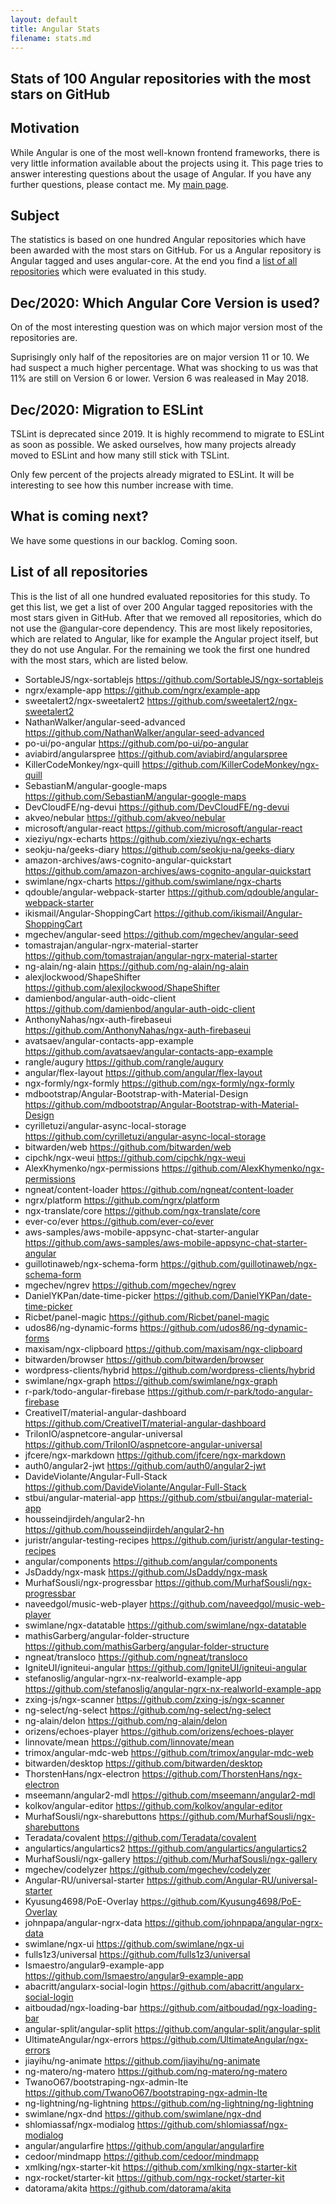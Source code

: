 ```yaml
---
layout: default
title: Angular Stats
filename: stats.md
---
```

## Stats of 100 Angular repositories with the most stars on GitHub

## Motivation
While Angular is one of the most well-known frontend frameworks, there is very little information available about the projects using it. This page tries to answer interesting questions about the usage of Angular. If you have any further questions, please contact me. My [main page](https://patalas.github.io).

## Subject
The statistics is based on one hundred Angular repositories which have been awarded with the most stars on GitHub. For us a Angular repository is Angular tagged and uses angular-core. At the end you find a [list of all repositories](#list-of-all-repositories) which were evaluated in this study. 

## Dec/2020: Which Angular Core Version is used?
On of the most interesting question was on which major version most of the repositories are.
<canvas id="core"></canvas>
<script>
d3.csv('/assets/stats/versions.csv')
  .then(makeChart);

var greenToRedColors = [
"#ff1144",
"#ff5588",
"#ff3366",
"#ff6666",
"#ff8866",
"#ffBB66",
"#33CCFF",
"#3366FF",
"#6633FF",
"#CC33FF"
];

function makeChart(data) {
    var dataLabels = data.map(function(d) {return d.Version});
    var dataValues = data.map(function(d) {return d.Number});
    var colors = data.map(function(d) { return greenToRedColors[d.Version - 3]});
    var chart = new Chart('core', {
        type: 'doughnut',
        data: {
            labels: dataLabels,
            datasets: [
            {
                data: dataValues,
                backgroundColor: colors
            }
            ]
        },
     options: {
    plugins: {
      labels: [
            {
              textMargin: 8,
              render: function (args) {
                return args.value + '%';
              },
              position: 'outside'
            }, 
            {
            render: function (args) {
                return args.label == 5 ? '' : args.label;
              },
            fontColor: ['white', 'white']
            }
      ]              
    }
    }});
};
</script>
Suprisingly only half of the repositories are on major version 11 or 10. We had suspect a much higher percentage. What was shocking to us was that 11% are still on Version 6 or lower. Version 6 was realeased in May 2018.

## Dec/2020: Migration to ESLint
TSLint is deprecated since 2019. It is highly recommend to migrate to ESLint as soon as possible. We asked ourselves, how many projects already moved to ESLint and how many still stick with TSLint.
<div style="padding: 0 5rem"><canvas id="linter"></canvas></div>
<script>
d3.csv('/assets/stats/linter.csv')
  .then(makeChart);

function makeChart(data) {
    var dataLabels = data.map(function(d) {return d.linter});
    var dataValues = data.map(function(d) {return d.number});
    var chart = new Chart('linter', {
        type: 'doughnut',
        data: {
            labels: dataLabels,
            datasets: [
            {
                data: dataValues,
                backgroundColor: ["#90EE90", "#ff9988","#eeeeee"]
            }
            ]
        },
     	options: {
             rotation: 1 * Math.PI,/** This is where you need to work out where 89% is */
            circumference: 1 * Math.PI,/** put in a much smaller amount  so it does not take up an entire semi circle */

            cutoutPercentage: 70,
    plugins: {
      labels: [
            {textMargin: 9,
              render: function (args) {
                return args.label == "none/others" ? '' : args.value + '%    ';
              },
              position: 'outside'
            }, 
            {
              fontSize: 13,
              fontStyle: 'bold',
            render: function (args) {
                return args.label == "none/others" ? '' : (args.label == "TSLint" ? "TSLint (deprecated)" : args.label);
              }
            }
      ]              
    }
    }});
};
</script>
Only few percent of the projects already migrated to ESLint. It will be interesting to see how this number increase with time. 
## What is coming next?
We have some questions in our backlog. Coming soon.

## List of all repositories
This is the list of all one hundred evaluated repositories for this study. To get this list, we get a list of over 200 Angular tagged repositories with the most stars given in GitHub. After that we removed all repositories, which do not use the @angular-core dependency. This are most likely repositories, which are related to Angular, like for example the Angular project itself, but they do not use Angular. For the remaining we took the first one hundred with the most stars, which are listed below. 
- SortableJS/ngx-sortablejs <https://github.com/SortableJS/ngx-sortablejs>
- ngrx/example-app <https://github.com/ngrx/example-app>
- sweetalert2/ngx-sweetalert2 <https://github.com/sweetalert2/ngx-sweetalert2>
- NathanWalker/angular-seed-advanced <https://github.com/NathanWalker/angular-seed-advanced>
- po-ui/po-angular <https://github.com/po-ui/po-angular>
- aviabird/angularspree <https://github.com/aviabird/angularspree>
- KillerCodeMonkey/ngx-quill <https://github.com/KillerCodeMonkey/ngx-quill>
- SebastianM/angular-google-maps <https://github.com/SebastianM/angular-google-maps>
- DevCloudFE/ng-devui <https://github.com/DevCloudFE/ng-devui>
- akveo/nebular <https://github.com/akveo/nebular>
- microsoft/angular-react <https://github.com/microsoft/angular-react>
- xieziyu/ngx-echarts <https://github.com/xieziyu/ngx-echarts>
- seokju-na/geeks-diary <https://github.com/seokju-na/geeks-diary>
- amazon-archives/aws-cognito-angular-quickstart <https://github.com/amazon-archives/aws-cognito-angular-quickstart>
- swimlane/ngx-charts <https://github.com/swimlane/ngx-charts>
- qdouble/angular-webpack-starter <https://github.com/qdouble/angular-webpack-starter>
- ikismail/Angular-ShoppingCart <https://github.com/ikismail/Angular-ShoppingCart>
- mgechev/angular-seed <https://github.com/mgechev/angular-seed>
- tomastrajan/angular-ngrx-material-starter <https://github.com/tomastrajan/angular-ngrx-material-starter>
- ng-alain/ng-alain <https://github.com/ng-alain/ng-alain>
- alexjlockwood/ShapeShifter <https://github.com/alexjlockwood/ShapeShifter>
- damienbod/angular-auth-oidc-client <https://github.com/damienbod/angular-auth-oidc-client>
- AnthonyNahas/ngx-auth-firebaseui <https://github.com/AnthonyNahas/ngx-auth-firebaseui>
- avatsaev/angular-contacts-app-example <https://github.com/avatsaev/angular-contacts-app-example>
- rangle/augury <https://github.com/rangle/augury>
- angular/flex-layout <https://github.com/angular/flex-layout>
- ngx-formly/ngx-formly <https://github.com/ngx-formly/ngx-formly>
- mdbootstrap/Angular-Bootstrap-with-Material-Design <https://github.com/mdbootstrap/Angular-Bootstrap-with-Material-Design>
- cyrilletuzi/angular-async-local-storage <https://github.com/cyrilletuzi/angular-async-local-storage>
- bitwarden/web <https://github.com/bitwarden/web>
- cipchk/ngx-weui <https://github.com/cipchk/ngx-weui>
- AlexKhymenko/ngx-permissions <https://github.com/AlexKhymenko/ngx-permissions>
- ngneat/content-loader <https://github.com/ngneat/content-loader>
- ngrx/platform <https://github.com/ngrx/platform>
- ngx-translate/core <https://github.com/ngx-translate/core>
- ever-co/ever <https://github.com/ever-co/ever>
- aws-samples/aws-mobile-appsync-chat-starter-angular <https://github.com/aws-samples/aws-mobile-appsync-chat-starter-angular>
- guillotinaweb/ngx-schema-form <https://github.com/guillotinaweb/ngx-schema-form>
- mgechev/ngrev <https://github.com/mgechev/ngrev>
- DanielYKPan/date-time-picker <https://github.com/DanielYKPan/date-time-picker>
- Ricbet/panel-magic <https://github.com/Ricbet/panel-magic>
- udos86/ng-dynamic-forms <https://github.com/udos86/ng-dynamic-forms>
- maxisam/ngx-clipboard <https://github.com/maxisam/ngx-clipboard>
- bitwarden/browser <https://github.com/bitwarden/browser>
- wordpress-clients/hybrid <https://github.com/wordpress-clients/hybrid>
- swimlane/ngx-graph <https://github.com/swimlane/ngx-graph>
- r-park/todo-angular-firebase <https://github.com/r-park/todo-angular-firebase>
- CreativeIT/material-angular-dashboard <https://github.com/CreativeIT/material-angular-dashboard>
- TrilonIO/aspnetcore-angular-universal <https://github.com/TrilonIO/aspnetcore-angular-universal>
- jfcere/ngx-markdown <https://github.com/jfcere/ngx-markdown>
- auth0/angular2-jwt <https://github.com/auth0/angular2-jwt>
- DavideViolante/Angular-Full-Stack <https://github.com/DavideViolante/Angular-Full-Stack>
- stbui/angular-material-app <https://github.com/stbui/angular-material-app>
- housseindjirdeh/angular2-hn <https://github.com/housseindjirdeh/angular2-hn>
- juristr/angular-testing-recipes <https://github.com/juristr/angular-testing-recipes>
- angular/components <https://github.com/angular/components>
- JsDaddy/ngx-mask <https://github.com/JsDaddy/ngx-mask>
- MurhafSousli/ngx-progressbar <https://github.com/MurhafSousli/ngx-progressbar>
- naveedgol/music-web-player <https://github.com/naveedgol/music-web-player>
- swimlane/ngx-datatable <https://github.com/swimlane/ngx-datatable>
- mathisGarberg/angular-folder-structure <https://github.com/mathisGarberg/angular-folder-structure>
- ngneat/transloco <https://github.com/ngneat/transloco>
- IgniteUI/igniteui-angular <https://github.com/IgniteUI/igniteui-angular>
- stefanoslig/angular-ngrx-nx-realworld-example-app <https://github.com/stefanoslig/angular-ngrx-nx-realworld-example-app>
- zxing-js/ngx-scanner <https://github.com/zxing-js/ngx-scanner>
- ng-select/ng-select <https://github.com/ng-select/ng-select>
- ng-alain/delon <https://github.com/ng-alain/delon>
- orizens/echoes-player <https://github.com/orizens/echoes-player>
- linnovate/mean <https://github.com/linnovate/mean>
- trimox/angular-mdc-web <https://github.com/trimox/angular-mdc-web>
- bitwarden/desktop <https://github.com/bitwarden/desktop>
- ThorstenHans/ngx-electron <https://github.com/ThorstenHans/ngx-electron>
- mseemann/angular2-mdl <https://github.com/mseemann/angular2-mdl>
- kolkov/angular-editor <https://github.com/kolkov/angular-editor>
- MurhafSousli/ngx-sharebuttons <https://github.com/MurhafSousli/ngx-sharebuttons>
- Teradata/covalent <https://github.com/Teradata/covalent>
- angulartics/angulartics2 <https://github.com/angulartics/angulartics2>
- MurhafSousli/ngx-gallery <https://github.com/MurhafSousli/ngx-gallery>
- mgechev/codelyzer <https://github.com/mgechev/codelyzer>
- Angular-RU/universal-starter <https://github.com/Angular-RU/universal-starter>
- Kyusung4698/PoE-Overlay <https://github.com/Kyusung4698/PoE-Overlay>
- johnpapa/angular-ngrx-data <https://github.com/johnpapa/angular-ngrx-data>
- swimlane/ngx-ui <https://github.com/swimlane/ngx-ui>
- fulls1z3/universal <https://github.com/fulls1z3/universal>
- Ismaestro/angular9-example-app <https://github.com/Ismaestro/angular9-example-app>
- abacritt/angularx-social-login <https://github.com/abacritt/angularx-social-login>
- aitboudad/ngx-loading-bar <https://github.com/aitboudad/ngx-loading-bar>
- angular-split/angular-split <https://github.com/angular-split/angular-split>
- UltimateAngular/ngx-errors <https://github.com/UltimateAngular/ngx-errors>
- jiayihu/ng-animate <https://github.com/jiayihu/ng-animate>
- ng-matero/ng-matero <https://github.com/ng-matero/ng-matero>
- TwanoO67/bootstraping-ngx-admin-lte <https://github.com/TwanoO67/bootstraping-ngx-admin-lte>
- ng-lightning/ng-lightning <https://github.com/ng-lightning/ng-lightning>
- swimlane/ngx-dnd <https://github.com/swimlane/ngx-dnd>
- shlomiassaf/ngx-modialog <https://github.com/shlomiassaf/ngx-modialog>
- angular/angularfire <https://github.com/angular/angularfire>
- cedoor/mindmapp <https://github.com/cedoor/mindmapp>
- xmlking/ngx-starter-kit <https://github.com/xmlking/ngx-starter-kit>
- ngx-rocket/starter-kit <https://github.com/ngx-rocket/starter-kit>
- datorama/akita <https://github.com/datorama/akita>

<!-- 
bundler exec jekyll build
bundler exec jekyll serve
-->
